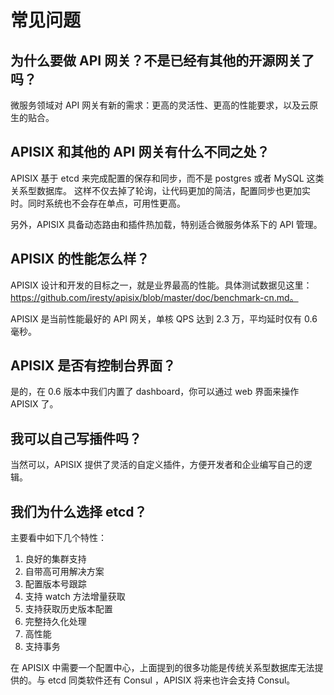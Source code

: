# 常见问题

## 为什么要做 API 网关？不是已经有其他的开源网关了吗？

微服务领域对 API 网关有新的需求：更高的灵活性、更高的性能要求，以及云原生的贴合。


## APISIX 和其他的 API 网关有什么不同之处？

APISIX 基于 etcd 来完成配置的保存和同步，而不是 postgres 或者 MySQL 这类关系型数据库。
这样不仅去掉了轮询，让代码更加的简洁，配置同步也更加实时。同时系统也不会存在单点，可用性更高。

另外，APISIX 具备动态路由和插件热加载，特别适合微服务体系下的 API 管理。

## APISIX 的性能怎么样？

APISIX 设计和开发的目标之一，就是业界最高的性能。具体测试数据见这里：https://github.com/iresty/apisix/blob/master/doc/benchmark-cn.md。

APISIX 是当前性能最好的 API 网关，单核 QPS 达到 2.3 万，平均延时仅有 0.6 毫秒。

## APISIX 是否有控制台界面？

是的，在 0.6 版本中我们内置了 dashboard，你可以通过 web 界面来操作 APISIX 了。

## 我可以自己写插件吗？

当然可以，APISIX 提供了灵活的自定义插件，方便开发者和企业编写自己的逻辑。

## 我们为什么选择 etcd？

主要看中如下几个特性：

1. 良好的集群支持
2. 自带高可用解决方案
3. 配置版本号跟踪
4. 支持 watch 方法增量获取
5. 支持获取历史版本配置
6. 完整持久化处理
7. 高性能
8. 支持事务

在 APISIX 中需要一个配置中心，上面提到的很多功能是传统关系型数据库无法提供的。与 etcd 同类软件还有 Consul ，APISIX 将来也许会支持 Consul。
